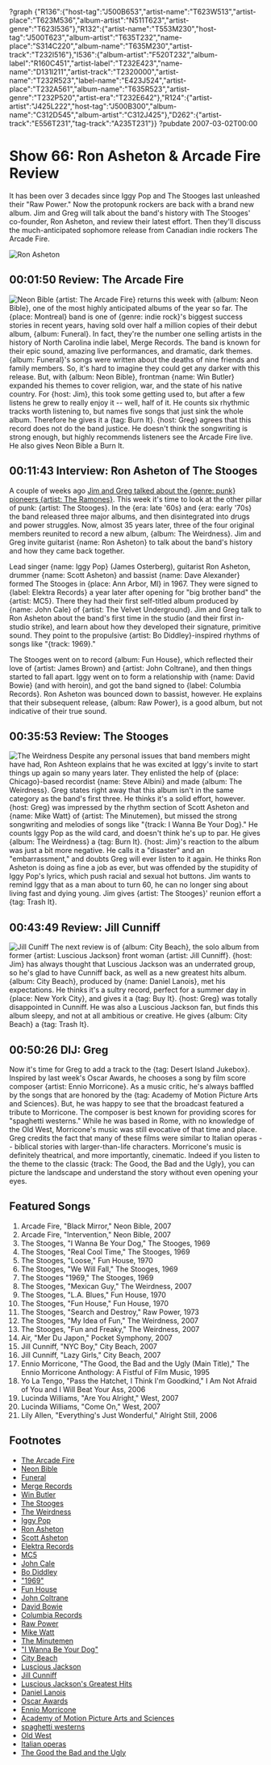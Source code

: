 ?graph {"R136":{"host-tag":"J500B653","artist-name":"T623W513","artist-place":"T623M536","album-artist":"N511T623","artist-genre":"T623I536"},"R132":{"artist-name":"T553M230","host-tag":"J500T623","album-artist":"T635T232","name-place":"S314C220","album-name":"T635M230","artist-track":"T232I516"},"I536":{"album-artist":"F520T232","album-label":"R160C451","artist-label":"T232E423","name-name":"D131I211","artist-track":"T2320000","artist-name":"T232R523","label-name":"E423J524","artist-place":"T232A561","album-name":"T635R523","artist-genre":"T232P520","artist-era":"T232E642"},"R124":{"artist-artist":"J425L222","host-tag":"J500B300","album-name":"C312D545","album-artist":"C312J425"},"D262":{"artist-track":"E556T231","tag-track":"A235T231"}}
?pubdate 2007-03-02T00:00

# Show 66: Ron Asheton & Arcade Fire Review
It has been over 3 decades since Iggy Pop and The Stooges last unleashed their "Raw Power." Now the protopunk rockers are back with a brand new album. Jim and Greg will talk about the band's history with The Stooges' co-founder, Ron Asheton, and review their latest effort. Then they'll discuss the much-anticipated sophomore release from Canadian indie rockers The Arcade Fire.

![Ron Asheton](http://static.soundopinions.org/images/2007/RonAsheton.jpg)

## 00:01:50 Review: The Arcade Fire
![Neon Bible](//static.soundopinions.org/images/2016/neon%20bible.jpg)
{artist: The Arcade Fire} returns this week with {album: Neon Bible}, one of the most highly anticipated albums of the year so far. The {place: Montreal} band is one of {genre: indie rock}'s biggest success stories in recent years, having sold over half a million copies of their debut album, {album: Funeral}. In fact, they're the number one selling artists in the history of North Carolina indie label, Merge Records. The band is known for their epic sound, amazing live performances, and dramatic, dark themes. {album: Funeral}'s songs were written about the deaths of nine friends and family members. So, it's hard to imagine they could get any darker with this release. But, with {album: Neon Bible}, frontman {name: Win Butler} expanded his themes to cover religion, war, and the state of his native country. For {host: Jim}, this took some getting used to, but after a few listens he grew to really enjoy it -- well, half of it. He counts six rhythmic tracks worth listening to, but names five songs that just sink the whole album. Therefore he gives it a {tag: Burn It}. {host: Greg} agrees that this record does not do the band justice. He doesn't think the songwriting is strong enough, but highly recommends listeners see the Arcade Fire live. He also gives Neon Bible a Burn It.

## 00:11:43 Interview: Ron Asheton of The Stooges
A couple of weeks ago [Jim and Greg talked about the {genre: punk} pioneers {artist: The Ramones}](/show/64/). This week it's time to look at the other pillar of punk: {artist: The Stooges}. In the {era: late '60s} and {era: early '70s} the band released three major albums, and then disintegrated into drugs and power struggles. Now, almost 35 years later, three of the four original members reunited to record a new album, {album: The Weirdness}. Jim and Greg invite guitarist {name: Ron Asheton} to talk about the band's history and how they came back together.

Lead singer {name: Iggy Pop} (James Osterberg), guitarist Ron Asheton, drummer {name: Scott Asheton} and bassist {name: Dave Alexander} formed The Stooges in {place: Ann Arbor, MI} in 1967. They were signed to {label: Elektra Records} a year later after opening for "big brother band" the {artist: MC5}. There they had their first self-titled album produced by {name: John Cale} of {artist: The Velvet Underground}. Jim and Greg talk to Ron Asheton about the band's first time in the studio (and their first in-studio strike), and learn about how they developed their signature, primitive sound. They point to the propulsive {artist: Bo Diddley}-inspired rhythms of songs like "{track: 1969}."

The Stooges went on to record {album: Fun House}, which reflected their love of {artist: James Brown} and {artist: John Coltrane}, and then things started to fall apart. Iggy went on to form a relationship with {name: David Bowie} (and with heroin), and got the band signed to {label: Columbia Records}. Ron Asheton was bounced down to bassist, however. He explains that their subsequent release, {album: Raw Power}, is a good album, but not indicative of their true sound.

## 00:35:53 Review: The Stooges
![The Weirdness](http://is3.mzstatic.com/image/thumb/Music/v4/9c/c2/9d/9cc29dcd-b48c-92c2-7fc5-6ca062247289/source/600x600bb.jpg "3855407/716167075")
Despite any personal issues that band members might have had, Ron Ashteon explains that he was excited at Iggy's invite to start things up again so many years later. They enlisted the help of {place: Chicago}-based recordist {name: Steve Albini} and made {album: The Weirdness}. Greg states right away that this album isn't in the same category as the band's first three. He thinks it's a solid effort, however. {host: Greg} was impressed by the rhythm section of Scott Asheton and {name: Mike Watt} of {artist: The Minutemen}, but missed the strong songwriting and melodies of songs like "{track: I Wanna Be Your Dog}." He counts Iggy Pop as the wild card, and doesn't think he's up to par. He gives {album: The Weirdness} a {tag: Burn It}. {host: Jim}'s reaction to the album was just a bit more negative. He calls it a "disaster" and an "embarrassment," and doubts Greg will ever listen to it again. He thinks Ron Asheton is doing as fine a job as ever, but was offended by the stupidity of Iggy Pop's lyrics, which push racial and sexual hot buttons. Jim wants to remind Iggy that as a man about to turn 60, he can no longer sing about living fast and dying young. Jim gives {artist: The Stooges}' reunion effort a {tag: Trash It}.

## 00:43:49 Review: Jill Cunniff
![Jill Cuniff](http://www.theuncool.com/wp-content/uploads/2011/02/cunnifffrontcover.jpg)
The next review is of {album: City Beach}, the solo album from former {artist: Luscious Jackson} front woman {artist: Jill Cunniff}. {host: Jim} has always thought that Luscious Jackson was an underrated group, so he's glad to have Cunniff back, as well as a new greatest hits album. {album: City Beach}, produced by {name: Daniel Lanois}, met his expectations. He thinks it's a sultry record, perfect for a summer day in {place: New York City}, and gives it a {tag: Buy It}. {host: Greg} was totally disappointed in Cunniff. He was also a Luscious Jackson fan, but finds this album sleepy, and not at all ambitious or creative. He gives {album: City Beach} a {tag: Trash It}.

## 00:50:26 DIJ: Greg
Now it's time for Greg to add a track to the {tag: Desert Island Jukebox}. Inspired by last week's Oscar Awards, he chooses a song by film score composer {artist: Ennio Morricone}. As a music critic, he's always baffled by the songs that are honored by the {tag: Academy of Motion Picture Arts and Sciences}. But, he was happy to see that the broadcast featured a tribute to Morricone. The composer is best known for providing scores for "spaghetti westerns." While he was based in Rome, with no knowledge of the Old West, Morricone's music was still evocative of that time and place. Greg credits the fact that many of these films were similar to Italian operas -- biblical stories with larger-than-life characters. Morricone's music is definitely theatrical, and more importantly, cinematic. Indeed if you listen to the theme to the classic {track: The Good, the Bad and the Ugly}, you can picture the landscape and understand the story without even opening your eyes.

## Featured Songs
1. Arcade Fire, "Black Mirror," Neon Bible, 2007
2. Arcade Fire, "Intervention," Neon Bible, 2007
3. The Stooges, "I Wanna Be Your Dog," The Stooges, 1969
4. The Stooges, "Real Cool Time," The Stooges, 1969
5. The Stooges, "Loose," Fun House, 1970
6. The Stooges, "We Will Fall," The Stooges, 1969
7. The Stooges "1969," The Stooges, 1969
8. The Stooges, "Mexican Guy," The Weirdness, 2007
9. The Stooges, "L.A. Blues," Fun House, 1970
10. The Stooges, "Fun House," Fun House, 1970
11. The Stooges, "Search and Destroy," Raw Power, 1973
12. The Stooges, "My Idea of Fun," The Weirdness, 2007
13. The Stooges, "Fun and Freaky," The Weirdness, 2007
14. Air, "Mer Du Japon," Pocket Symphony, 2007
15. Jill Cunniff, "NYC Boy," City Beach, 2007
16. Jill Cunniff, "Lazy Girls," City Beach, 2007
17. Ennio Morricone, "The Good, the Bad and the Ugly (Main Title)," The Ennio Morricone Anthology: A Fistful of Film Music, 1995
18. Yo La Tengo, "Pass the Hatchet, I Think I'm Goodkind," I Am Not Afraid of You and I Will Beat Your Ass, 2006
19. Lucinda Williams, "Are You Alright," West, 2007
20. Lucinda Williams, "Come On," West, 2007
21. Lily Allen, "Everything's Just Wonderful," Alright Still, 2006

## Footnotes
- [The Arcade Fire](http://www.arcadefire.com/)
- [Neon Bible](http://www.metacritic.com/music/artists/arcadefire/neonbible?q=neon%20bible)
- [Funeral](http://www.metacritic.com/music/artists/arcadefire/funeral)
- [Merge Records](http://www.mergerecords.com/)
- [Win Butler](http://en.wikipedia.org/wiki/Win_Butler)
- [The Stooges](http://www.allmusic.com/cg/amg.dll?p=amg&sql=11:jyk0ikxhbb19~T1)
- [The Weirdness](http://www.amazon.com/Weirdness-Stooges/dp/B000MTDRJU)
- [Iggy Pop](http://www.iggypop.com/)
- [Ron Asheton](http://www.allmusic.com/cg/amg.dll?p=amg&sql=11:rgud6j3h71y0)
- [Scott Asheton](http://www.allmusic.com/cg/amg.dll?p=amg&sql=11:nrm8b5f4tsqf)
- [Elektra Records](http://en.wikipedia.org/wiki/Elektra_Records)
- [MC5](http://www.mc5.org/)
- [John Cale](http://www.john-cale.com/)
- [Bo Diddley](http://www.allmusic.com/cg/amg.dll?p=amg&sql=11:xrb8b5c4tsqf)
- ["1969"](http://www.lyricsfreak.com/i/iggy+pop/1969_20066975.html)
- [Fun House](http://www.rhino.com/store/ProductDetail.lasso?Number=73175)
- [John Coltrane](http://www.johncoltrane.com/)
- [David Bowie](http://www.davidbowie.com/)
- [Columbia Records](http://www.columbiarecords.com/)
- [Raw Power](http://www.amazon.com/Raw-Power-Iggy-Stooges/dp/B000002AP1)
- [Mike Watt](http://www.hootpage.com/)
- [The Minutemen](http://www.allmusic.com/cg/amg.dll?p=amg&sql=11:gifwxqe5ldte)
- ["I Wanna Be Your Dog"](http://en.wikipedia.org/wiki/I_Wanna_Be_Your_Dog)
- [City Beach](http://www.metacritic.com/music/artists/cunniffjill/citybeach?q=luscious%20jackson)
- [Luscious Jackson](http://www.allmusic.com/cg/amg.dll?p=amg&sql=11:ly5ibkg96akv)
- [Jill Cunniff](http://www.jillcunniff.com/)
- [Luscious Jackson's Greatest Hits](http://www.amazon.com/Greatest-Hits-Luscious-Jackson/dp/B000MM0L8C)
- [Daniel Lanois](http://www.daniellanois.com/)
- [Oscar Awards](http://www.oscar.com/)
- [Ennio Morricone](http://www.enniomorricone.com/)
- [Academy of Motion Picture Arts and Sciences](http://en.wikipedia.org/wiki/Academy_of_Motion_Picture_Arts_and_Sciences)
- [spaghetti westerns](http://www.imagesjournal.com/issue06/infocus/spaghetti.htm)
- [Old West](http://www.pbs.org/weta/thewest/)
- [Italian operas](http://www.italianculture.net/english/opera.html)
- [The Good the Bad and the Ugly](http://imdb.com/title/tt0060196/)
